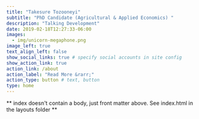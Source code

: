```yaml
---
title: "Takesure Tozooneyi"
subtitle: "PhD Candidate (Agricultural & Applied Economics) "
description: "Talking Development"
date: 2019-02-18T12:27:33-06:00
images:
  - img/unicorn-megaphone.png
image_left: true
text_align_left: false
show_social_links: true # specify social accounts in site config
show_action_link: true
action_link: /about
action_label: "Read More &rarr;"
action_type: button # text, button
type: home
---
```


** index doesn't contain a body, just front matter above.
See index.html in the layouts folder **
